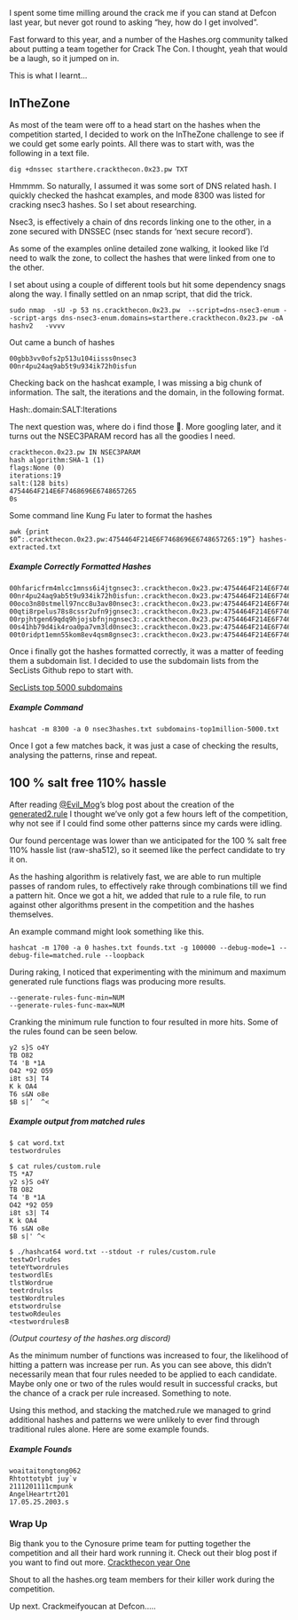 I spent some time milling around the crack me if you can stand at Defcon last year, but never got round to asking “hey, how do I get involved”. 

Fast forward to this year, and a number of the Hashes.org community talked about putting a team together for Crack The Con. I thought, yeah that would be a laugh, so it jumped on in. 

This is what I learnt... 

## InTheZone 

As most of the team were off to a head start on the hashes when the competition started, I decided to work on the InTheZone challenge to see if we could get some early points. All there was to start with, was the following in a text file.  


```
dig +dnssec starthere.crackthecon.0x23.pw TXT
```

Hmmmm. So naturally, I assumed it was some sort of DNS related hash. I quickly checked the hashcat examples, and mode  8300 was listed for cracking nsec3 hashes. So I set about researching. 

Nsec3, is effectively a chain of dns records linking one to the other, in a zone secured with DNSSEC (nsec stands for ‘next secure record’). 

As some of the examples online detailed zone walking, it looked like I’d need to walk the zone, to collect the hashes that were linked from one to the other. 

I set about using a couple of different tools but hit some dependency snags along the way. I finally settled on an nmap script, that did the trick. 

``sudo nmap  -sU -p 53 ns.crackthecon.0x23.pw  --script=dns-nsec3-enum --script-args dns-nsec3-enum.domains=starthere.crackthecon.0x23.pw -oA hashv2   -vvvv``

Out came a bunch of hashes 


```
00gbb3vv0ofs2p513u104iisss0nsec3
00nr4pu24aq9ab5t9u934ik72h0isfun
```

Checking back on the hashcat example, I was missing a big chunk of information. The salt, the iterations and the domain, in the following format. 

Hash:.domain:SALT:Iterations 

The next question was, where do i find those 🧐. More googling later, and it turns out the NSEC3PARAM record has all the goodies I need. 

```
crackthecon.0x23.pw IN NSEC3PARAM    
hash algorithm:SHA-1 (1)
flags:None (0)
iterations:19
salt:(128 bits)    
4754464F214E6F7468696E6748657265
0s
```

Some command line Kung Fu later to format the hashes 

```
awk {print $0”:.crackthecon.0x23.pw:4754464F214E6F7468696E6748657265:19”} hashes-extracted.txt 
```

##### Example Correctly Formatted Hashes

```00gbb3vv0ofs2p513u104iisss0nsec3:.crackthecon.0x23.pw:4754464F214E6F7468696E6748657265:19
00hfaricfrm4mlcc1mnss6i4jtgnsec3:.crackthecon.0x23.pw:4754464F214E6F7468696E6748657265:19
00nr4pu24aq9ab5t9u934ik72h0isfun:.crackthecon.0x23.pw:4754464F214E6F7468696E6748657265:19
00oco3n80stmell97ncc8u3av80nsec3:.crackthecon.0x23.pw:4754464F214E6F7468696E6748657265:19
00qti8rpelus78s8cssr2ufn9jgnsec3:.crackthecon.0x23.pw:4754464F214E6F7468696E6748657265:19
00rpjhtgen69qdq9hjojsbfnjngnsec3:.crackthecon.0x23.pw:4754464F214E6F7468696E6748657265:19
00s41hb79d4ik4roa0pa7vm3ld0nsec3:.crackthecon.0x23.pw:4754464F214E6F7468696E6748657265:19
00t0ridpt1emn55kom8ev4qsm8gnsec3:.crackthecon.0x23.pw:4754464F214E6F7468696E6748657265:19
```

Once i finally got the hashes formatted correctly, it was a matter of feeding them a subdomain list. I decided to use the subdomain lists from the SecLists Github repo to start with. 

[SecLists top 5000 subdomains](https://github.com/danielmiessler/SecLists/blob/master/Discovery/DNS/subdomains-top1million-5000.txt)

##### Example Command 

```
hashcat -m 8300 -a 0 nsec3hashes.txt subdomains-top1million-5000.txt 
```
Once I got a few matches back, it was just a case of checking the results, analysing the patterns, rinse and repeat. 


## 100 % salt free 110% hassle

After reading [@Evil_Mog](https://twitter.com/Evil_Mog)’s blog post about the creation of the [generated2.rule](https://github.com/evilmog/evilmog/wiki/Hashcat-Raking---generated2.rule) I thought we’ve only got a few hours left of the competition, why not see if I could find some other patterns since my cards were idling. 

Our found percentage was lower than we anticipated for the 100 % salt free 110% hassle list (raw-sha512), so it seemed like the perfect candidate to try it on. 

As the hashing algorithm is relatively fast, we are able to run multiple passes of random rules, to effectively rake through combinations till we find a pattern hit. Once we got a hit, we added that rule to a rule file, to run against other algorithms present in the competition and the hashes themselves. 

An example command might look something like this. 

```
hashcat -m 1700 -a 0 hashes.txt founds.txt -g 100000 --debug-mode=1 --debug-file=matched.rule --loopback
```
During raking, I noticed that experimenting  with the minimum and maximum generated rule functions flags was producing more results. 

```
--generate-rules-func-min=NUM 
--generate-rules-func-max=NUM
```
Cranking the minimum rule function to four resulted in more hits. Some of the rules found can be seen below. 



```T5 *A7
y2 s}S o4Y
TB O82
T4 'B *1A
O42 *92 O59
i8t s3| T4
K k OA4
T6 s&N o8e
$B s|’  ^<
```

##### Example output from matched rules


```
$ cat word.txt
testwordrules
```

```
$ cat rules/custom.rule
T5 *A7
y2 s}S o4Y
TB O82
T4 'B *1A
O42 *92 O59
i8t s3| T4
K k OA4
T6 s&N o8e
$B s|' ^<
```

```
$ ./hashcat64 word.txt --stdout -r rules/custom.rule
testwOrlrudes
teteYtwordrules
testwordlEs
tlstWordrue
teetrdrulss
testWordtrules
etstwordrulse
testwoRdeules
<testwordrulesB
```
 
*(Output courtesy of the hashes.org discord)*

As the minimum number of functions was increased to four, the likelihood of hitting a pattern was increase per run. As you can see above, this didn’t necessarily mean that four rules needed to be applied to each candidate. Maybe only one or two of the rules would result in successful cracks, but the chance of a crack per rule increased. Something to note.

Using this method, and stacking the matched.rule we managed to grind additional hashes and patterns we were unlikely to ever find through traditional rules alone. Here are some example founds.

##### Example Founds 
```
woaitaitongtong062
Rhtottotybt juy`v
2111201111cmpunk
AngelHeartrt201
17.05.25.2003.s
```

### Wrap Up
Big thank you to the Cynosure prime team for putting together the competition and all their hard work running it. Check out their blog post if you want to find out more. [Crackthecon year One](https://blog.cynosureprime.com/2019/05/crackthecon-year-1.html)

Shout to all the hashes.org team members for their killer work during the competition. 

Up next. Crackmeifyoucan at Defcon.....
